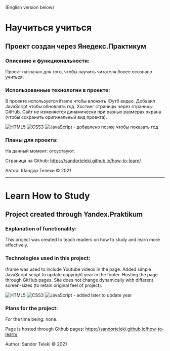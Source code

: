 (English version below)

# Научиться учиться

## Проект создан через Янедекс.Практикум


### Описание и функциональности:
Проект назначан для того, чтобы научить читателя более осознано учиться.


### Использованные технологии в проекте:
В проекте используется iframe чтобы вложить Юутб видео. Добавил JavaScript чтобы обновлять год. Хостинг страницы через страницы GitHub. Сайт не изменяется динамически при разных размерах экрана (чтобы сохранить оригинальный вид проекта).

![HTML5](https://img.shields.io/badge/-HTML5-090909?style=for-the-badge&logo=HTML5)
![CSS3](https://img.shields.io/badge/-CSS3-090909?style=for-the-badge&logo=CSS3)
![JavaScript](https://img.shields.io/badge/-JavaScript-090909?style=for-the-badge&logo=JavaScript) - добавлено позже чтобы показать год

### Планы для проекта:
На данный момент: отсуствуют.

Страница на Github: https://sandorteleki.github.io/how-to-learn/

Автор: Шандор Телеки
&copy; 2021


------------


# Learn How to Study

## Project created through Yandex.Praktikum


### Explanation of functionality:
This project was created to teach readers on how to study and learn more effectively.

### Technologies used in this project:
Iframe was used to include Youtube videos in the page. Added simple JavaScript script to update copyright year in the footer. Hosting the page through GitHub pages. Site does not change dynamically with different screen-sizes (to retain original feel of project).

![HTML5](https://img.shields.io/badge/-HTML5-090909?style=for-the-badge&logo=HTML5)
![CSS3](https://img.shields.io/badge/-CSS3-090909?style=for-the-badge&logo=CSS3)
![JavaScript](https://img.shields.io/badge/-JavaScript-090909?style=for-the-badge&logo=JavaScript) - added later to update year

### Plans for the project:
For the time being: none.

Page is hosted through Github pages: https://sandorteleki.github.io/how-to-learn/

Author: Sandor Teleki
&copy; 2021
